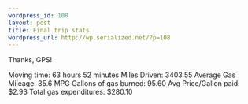 ```yaml
--- 
wordpress_id: 108
layout: post
title: Final trip stats
wordpress_url: http://wp.serialized.net/?p=108
---
```

Thanks, GPS!

<p>Moving time: 63 hours 52 minutes
Miles Driven: 3403.55
Average Gas Mileage: 35.6 MPG
Gallons of gas burned: 95.60
Avg Price/Gallon paid: $2.93
Total gas expenditures: $280.10</p>
